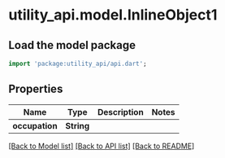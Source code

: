 # utility_api.model.InlineObject1

## Load the model package
```dart
import 'package:utility_api/api.dart';
```

## Properties
Name | Type | Description | Notes
------------ | ------------- | ------------- | -------------
**occupation** | **String** |  | 

[[Back to Model list]](../README.md#documentation-for-models) [[Back to API list]](../README.md#documentation-for-api-endpoints) [[Back to README]](../README.md)


